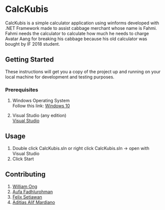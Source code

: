 # CalcKubis

CalcKubis is a simple calculator application using winforms developed with .NET Framework made to assist cabbage merchant whose name is Fahmi. Fahmi needs the calculator to calculate how much he needs to charge Avatar Aang for breaking his cabbage because his old calculator was bought by IF 2018 student.

## Getting Started

These instructions will get you a copy of the project up and running on your local machine for development and testing purposes.

### Prerequisites

1. Windows Operating System\
Follow this link: [Windows 10](https://www.microsoft.com/en-us/software-download/windows10)

2. Visual Studio (any edition)\
[Visual Studio](https://visualstudio.microsoft.com/downloads/)

## Usage
1. Double click CalcKubis.sln or right click CalcKubis.sln -> open with Visual Studio
2. Click Start

## Contributing
1. [William Ong](https://github.com/William9923)
2. [Aufa Fadhlurohman](https://github.com/aufaf29)
3. [Felix Setiawan](https://github.com/felixsetiawan)
4. [Aditias Alif Mardiano](https://github.com/Raven27th)
